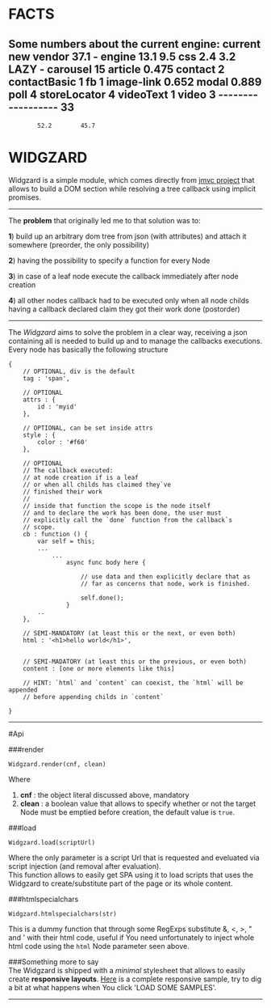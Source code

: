 # FACTS
Some numbers about the current engine:
			current		new
vendor  	37.1 		-
engine		13.1 		9.5
css 		2.4 		3.2
LAZY 		-			carousel 	15
						article 	 0.475
						contact 	 2
						contactBasic 1
						fb			 1
						image-link	 0.652
						modal		 0.889
						poll		 4
						storeLocator 4
						videoText	 1
						video 		 3
						------------------
									 33
-----------------------------------------
			52.2 		45.7






# WIDGZARD

Widgzard is a simple module, which comes directly from [jmvc project][1] that allows to build a DOM section while resolving a tree callback using implicit promises. 

---

The **problem** that originally led me to that solution was to: 

**1**) build up an arbitrary dom tree from json (with attributes) and attach it somewhere (preorder, the only possibility) 

**2**) having the possibility to specify a function for every Node 

**3**) in case of a leaf node execute the callback immediately after node creation 

**4**) all other nodes callback had to be executed only when all node childs having a callback declared claim they got their work done (postorder) 

---

The _Widgzard_ aims to solve the problem in a clear way, receiving a json containing all is needed to build up and to manage the callbacks executions.  
Every node has basically the following structure  

	{
		// OPTIONAL, div is the default
		tag : 'span', 	
		
		// OPTIONAL
		attrs : {
			id : 'myid'
		},
		
		// OPTIONAL, can be set inside attrs
		style : {
			color : '#f60'
		},
		
		// OPTIONAL
		// The callback executed:
		// at node creation if is a leaf
		// or when all childs has claimed they`ve
		// finished their work
		//
		// inside that function the scope is the node itself
		// and to declare the work has been done, the user must 
		// explicitly call the `done` function from the callback`s
		// scope.
		cb : function () {
			var self = this;
			...
				...
					async func body here {
						
			  			// use data and then explicitly declare that as
			  			// far as concerns that node, work is finished.
			  			
			  			self.done();   		 
			      	}
			..
		},
		
		// SEMI-MANDATORY (at least this or the next, or even both)
		html : '<h1>hello world</h1>',
		

		// SEMI-MADATORY (at least this or the previous, or even both)
		content : [one or more elements like this]
		
		// HINT: `html` and `content` can coexist, the `html` will be appended
		// before appending childs in `content`
		
	}  

---


#Api  

###render  

	Widgzard.render(cnf, clean)
	
Where  
1) **cnf** : the object literal discussed above, mandatory  
2) **clean** : a boolean value that allows to specify whether or not the target Node must be emptied before creation, the default value is `true`.

###load  

	Widgzard.load(scriptUrl)
	
Where the only parameter is a script Url that is requested and eveluated via script injection (and removal after evaluation).  
This function allows to easily get SPA using it to load scripts that uses the Widgzard to create/substitute part of the page or its whole content.

###htmlspecialchars

	Widgzard.htmlspecialchars(str)
	
This is a dummy function that through some RegExps substitute &, <, >, " and ' with their html code, useful if You need unfortunately to inject whole html code using the `html` Node parameter seen above.

###Something more to say  
The Widgzard is shipped with a _minimal_ stylesheet that allows to easily create **responsive layouts**. [Here][2] is a complete responsive sample, try to dig a bit at what happens when You click 'LOAD SOME SAMPLES'.

---  



[1]: https://github.com/fedeghe/jmvc
[2]: http://www.jmvc.org/widgzard/sample/